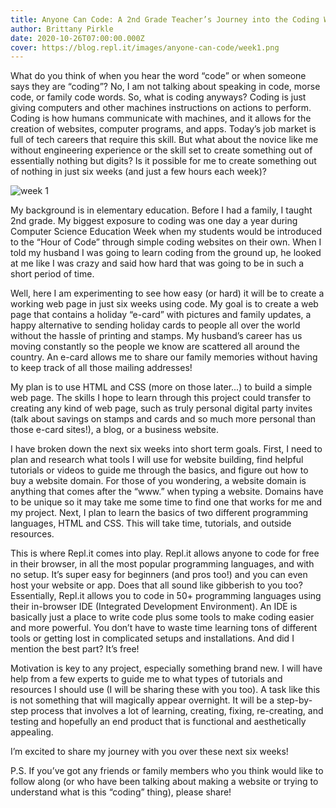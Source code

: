 ```yaml
---
title: Anyone Can Code: A 2nd Grade Teacher’s Journey into the Coding World
author: Brittany Pirkle
date: 2020-10-26T07:00:00.000Z
cover: https://blog.repl.it/images/anyone-can-code/week1.png
---
```


What do you think of when you hear the word “code” or when someone says they are “coding”? No, I am not talking about speaking in code, morse code, or family code words. So, what is coding anyways? Coding is just giving computers and other machines instructions on actions to perform. Coding is how humans communicate with machines, and it allows for the creation of websites, computer programs, and apps. Today’s job market is full of tech careers that require this skill. But what about the novice like me without engineering experience or the skill set to create something out of essentially nothing but digits? Is it possible for me to create something out of nothing in just six weeks (and just a few hours each week)?

![week 1](https://blog.repl.it/images/anyone-can-code/week1.png)

My background is in elementary education. Before I had a family, I taught 2nd grade. My biggest exposure to coding was one day a year during Computer Science Education Week when my students would be introduced to the “Hour of Code” through simple coding websites on their own. When I told my husband I was going to learn coding from the ground up, he looked at me like I was crazy and said how hard that was going to be in such a short period of time. 

Well, here I am experimenting to see how easy (or hard) it will be to create a working web page in just six weeks using code. My goal is to create a web page that contains a holiday “e-card” with pictures and family updates, a happy alternative to sending holiday cards to people all over the world without the hassle of printing and stamps. My husband’s career has us moving constantly so the people we know are scattered all around the country. An e-card allows me to share our family memories without having to keep track of all those mailing addresses! 

My plan is to use HTML and CSS (more on those later...) to build a simple web page. The skills I hope to learn through this project could transfer to creating any kind of web page, such as truly personal digital party invites (talk about savings on stamps and cards and so much more personal than those e-card sites!), a blog, or a business website. 

I have broken down the next six weeks into short term goals. First, I need to plan and research what tools I will use for website building, find helpful tutorials or videos to guide me through the basics, and figure out how to buy a website domain. For those of you wondering, a website domain is anything that comes after the “www.” when typing a website. Domains have to be unique so it may take me some time to find one that works for me and my project. Next, I plan to learn the basics of two different programming languages, HTML and CSS. This will take time, tutorials, and outside resources. 

This is where Repl.it comes into play. Repl.it allows anyone to code for free in their browser, in all the most popular programming languages, and with no setup. It’s super easy for beginners (and pros too!) and you can even host your website or app. Does that all sound like gibberish to you too? Essentially, Repl.it allows you to code in 50+ programming languages using their in-browser IDE (Integrated Development Environment). An IDE is basically just a place to write code plus some tools to make coding easier and more powerful. You don’t have to waste time learning tons of different tools or getting lost in complicated setups and installations. And did I mention the best part? It’s free!

Motivation is key to any project, especially something brand new. I will have help from a few experts to guide me to what types of tutorials and resources I should use (I will be sharing these with you too). A task like this is not something that will magically appear overnight. It will be a step-by-step process that involves a lot of learning, creating, fixing, re-creating, and testing and hopefully an end product that is functional and aesthetically appealing. 

I’m excited to share my journey with you over these next six weeks! 

P.S. If you’ve got any friends or family members who you think would like to follow along (or who have been talking about making a website or trying to understand what is this “coding” thing), please share!